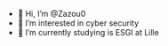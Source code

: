 - 👋 Hi, I’m @Zazou0
- 👀 I’m interested in cyber security
- 🌱 I’m currently studying is ESGI at Lille


